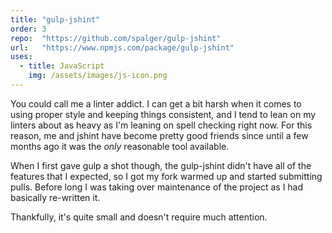 ```yaml
---
title: "gulp-jshint"
order: 3
repo:  "https://github.com/spalger/gulp-jshint"
url:   "https://www.npmjs.com/package/gulp-jshint"
uses:
  - title: JavaScript
    img: /assets/images/js-icon.png
---
```


You could call me a linter addict. I can get a bit harsh when it comes to using proper style and keeping things consistent, and I tend to lean on my linters about as heavy as I'm leaning on spell checking right now. For this reason, me and jshint have become pretty good friends since until a few months ago it was the *only* reasonable tool available.

When I first gave gulp a shot though, the gulp-jshint didn't have all of the features that I expected, so I got my fork warmed up and started submitting pulls. Before long I was taking over maintenance of the project as I had basically re-written it.

Thankfully, it's quite small and doesn't require much attention.
